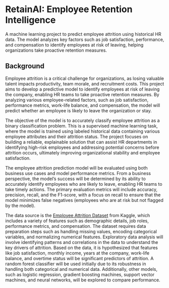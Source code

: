 # RetainAI: Employee Retention Intelligence
A machine learning project to predict employee attrition using historical HR data. The model analyzes key factors such as job satisfaction, performance, and compensation to identify employees at risk of leaving, helping organizations take proactive retention measures.

## Background

Employee attrition is a critical challenge for organizations, as losing valuable talent impacts productivity, team morale, and recruitment costs. This project aims to develop a predictive model to identify employees at risk of leaving the company, enabling HR teams to take proactive retention measures. By analyzing various employee-related factors, such as job satisfaction, performance metrics, work-life balance, and compensation, the model will predict whether an employee is likely to leave the organization or stay.

The objective of the model is to accurately classify employee attrition as a binary classification problem. This is a supervised machine learning task, where the model is trained using labeled historical data containing various employee attributes and their attrition status. The project focuses on building a reliable, explainable solution that can assist HR departments in identifying high-risk employees and addressing potential concerns before attrition occurs, ultimately improving organizational stability and employee satisfaction.

The employee attrition prediction model will be evaluated using both business use cases and model performance metrics. From a business perspective, the model’s success will be determined by its ability to accurately identify employees who are likely to leave, enabling HR teams to take timely actions. The primary evaluation metrics will include accuracy, precision, recall, and the F1-score, with a focus on recall to ensure that the model minimizes false negatives (employees who are at risk but not flagged by the model).

The data source is the [Employee Attrition Dataset](https://www.kaggle.com/datasets/stealthtechnologies/employee-attrition-dataset/data?select=train.csv) from Kaggle, which includes a variety of features such as demographic details, job roles, performance metrics, and compensation. The dataset requires data preparation steps such as handling missing values, encoding categorical variables, and normalizing numerical features. Exploratory data analysis will involve identifying patterns and correlations in the data to understand the key drivers of attrition. Based on the data, it is hypothesized that features like job satisfaction, monthly income, years at the company, work-life balance, and overtime status will be significant predictors of attrition. A random forest classifier will be used initially due to its robustness in handling both categorical and numerical data. Additionally, other models, such as logistic regression, gradient boosting machines, support vector machines, and neural networks, will be explored to compare performance.
